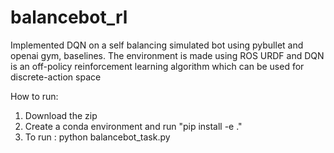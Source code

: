 # balancebot_rl

Implemented DQN on a self balancing simulated bot using pybullet and openai gym, baselines. The environment is made using ROS URDF and 
DQN is an off-policy reinforcement learning algorithm which can be used for discrete-action space

How to run:
1. Download the zip
2. Create a conda environment and run "pip install -e ."
3. To run : python balancebot_task.py
